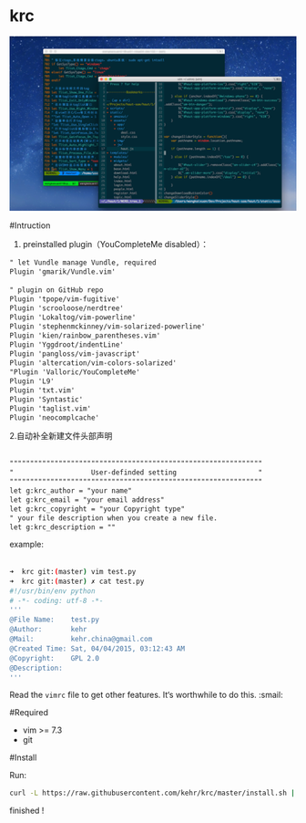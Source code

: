 krc
=====

![img](./snip.png) 

#Intruction  

1. preinstalled plugin（YouCompleteMe disabled）：

```
" let Vundle manage Vundle, required
Plugin 'gmarik/Vundle.vim'

" plugin on GitHub repo
Plugin 'tpope/vim-fugitive'
Plugin 'scrooloose/nerdtree'
Plugin 'Lokaltog/vim-powerline'
Plugin 'stephenmckinney/vim-solarized-powerline'
Plugin 'kien/rainbow_parentheses.vim'
Plugin 'Yggdroot/indentLine'
Plugin 'pangloss/vim-javascript'
Plugin 'altercation/vim-colors-solarized'
"Plugin 'Valloric/YouCompleteMe'
Plugin 'L9'
Plugin 'txt.vim'
Plugin 'Syntastic'
Plugin 'taglist.vim'
Plugin 'neocomplcache'
```

2.自动补全新建文件头部声明  

```  

""""""""""""""""""""""""""""""""""""""""""""""""""""""""""""""
"                   User-definded setting                    "
""""""""""""""""""""""""""""""""""""""""""""""""""""""""""""""
let g:krc_author = "your name"
let g:krc_email = "your email address"
let g:krc_copyright = "your Copyright type"
" your file description when you create a new file.
let g:krc_description = ""

```
example:  

```bash  

➜  krc git:(master) vim test.py
➜  krc git:(master) ✗ cat test.py
#!/usr/bin/env python
# -*- coding: utf-8 -*-
'''
@File Name:    test.py
@Author:       kehr
@Mail:         kehr.china@gmail.com
@Created Time: Sat, 04/04/2015, 03:12:43 AM
@Copyright:    GPL 2.0
@Description:
'''

```

Read the `vimrc` file to get other features. It‘s worthwhile to do this. :smail: 

#Required  
 * vim >= 7.3
 * git 

#Install    

Run:  

```bash
curl -L https://raw.githubusercontent.com/kehr/krc/master/install.sh | sh
```

finished ! 
